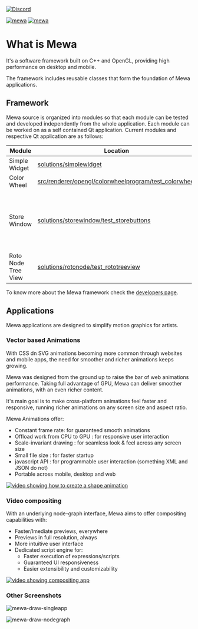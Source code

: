 
[![Discord](https://img.shields.io/discord/827792740359340103)](https://disboard.org/server/827792740359340103)

[![mewa](https://snapcraft.io/mewa/badge.svg)](https://snapcraft.io/mewa)
[![mewa](https://snapcraft.io/mewa/trending.svg?name=0)](https://snapcraft.io/mewa)

# What is Mewa

It's a software framework built on C++ and OpenGL, providing high performance on desktop and mobile. 

The framework includes reusable classes that form the foundation of Mewa applications.

## Framework

Mewa source is organized into modules so that each module can be tested and developed independently from the whole application.
Each module can be worked on as a self contained Qt application. Current modules and respective Qt application are as follows:

| Module | Location | Notes |
|--------|----------| ----- |
| Simple Widget | [solutions/simplewidget](solutions/simplewidget) | Basic widget using Mewa Framework |
| Color Wheel | [src/renderer/opengl/colorwheelprogram/test_colorwheel](src/renderer/opengl/colorwheelprogram/test_colorwheel) | N/A |
| Store Window | [solutions/storewindow/test_storebuttons](solutions/storewindow/test_storebuttons) | **1)** This app renders only the Store buttons (currently without text). **2)** Button rendering code is within `drawButtons()` function in file [src/storewindow/mxstoreview.cpp](src/storewindow/mxstoreview.cpp). **3)** The Store buttons Look&Feel still needs work: [store buttons discussion](https://github.com/Mewatools/mewa-artwork/discussions/5) |
| Roto Node Tree View | [solutions/rotonode/test_rototreeview](solutions/rotonode/test_rototreeview) | Tree view showing the hierarchy of shapes |

To know more about the Mewa framework check the [developers page](https://mewatools.github.io/mewa/).


## Applications

Mewa applications are designed to simplify motion graphics for artists.

### Vector based Animations

With CSS dn SVG animations becoming more common through websites and mobile apps, the need for smoother and richer animations keeps growing.

Mewa was designed from the ground up to raise the bar of web animations performance. Taking full advantage of GPU, Mewa can deliver smoother animations, with an even richer content.

It's main goal is to make cross-platform animations feel faster and responsive, running richer animations on any screen size and aspect ratio.

Mewa Animations offer:
- Constant frame rate: for guaranteed smooth animations
- Offload work from CPU to GPU : for responsive user interaction
- Scale-invariant drawing : for seamless look & feel across any screen size
- Small file size : for faster startup
- javascript API : for programmable user interaction (something XML and JSON do not)
- Portable across mobile, desktop and web

[![video showing how to create a shape animation](https://img.youtube.com/vi/PUa01c3YIYY/0.jpg)](https://www.youtube.com/watch?v=PUa01c3YIYY)

### Video compositing

With an underlying node-graph interface, Mewa aims to offer compositing capabilities with:

- Faster/Imediate previews, everywhere
- Previews in full resolution, always
- More intuitive user interface
- Dedicated script engine for:
  - Faster execution of expressions/scripts
  - Guaranteed UI responsiveness
  - Easier extensibility and customizability

[![video showing compositing app](https://img.youtube.com/vi/re_owHkXqW0/0.jpg)](https://www.youtube.com/watch?v=re_owHkXqW0)

### Other Screenshots

![mewa-draw-singleapp](https://user-images.githubusercontent.com/8775959/189542488-ed60a32b-fcdf-473b-b77b-3ac0d48d7a4d.png)

![mewa-draw-nodegraph](https://user-images.githubusercontent.com/8775959/189543145-f6ebf97f-510e-41a7-b9e7-daa0a0cb4c3a.png)


